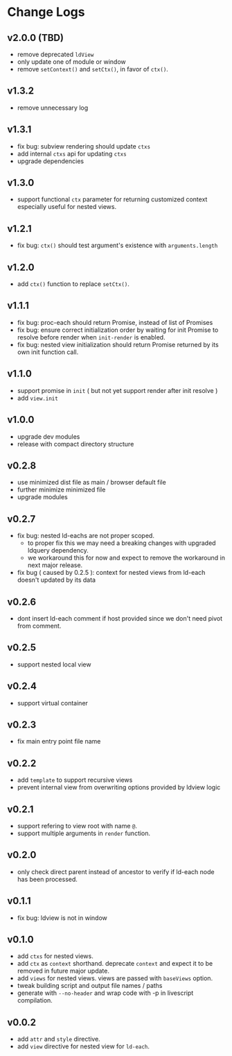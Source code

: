 # Change Logs

## v2.0.0 (TBD)

 - remove deprecated `ldView`
 - only update one of module or window
 - remove `setContext()` and `setCtx()`, in favor of `ctx()`.


## v1.3.2

 - remove unnecessary log


## v1.3.1

 - fix bug: subview rendering should update `ctxs`
 - add internal `ctxs` api for updating `ctxs`
 - upgrade dependencies


## v1.3.0

 - support functional `ctx` parameter for returning customized context especially useful for nested views.


## v1.2.1

 - fix bug: `ctx()` should test argument's existence with `arguments.length`


## v1.2.0

 - add `ctx()` function to replace `setCtx()`.


## v1.1.1

 - fix bug: proc-each should return Promise, instead of list of Promises
 - fix bug: ensure correct initialization order by waiting for init Promise to resolve before render when `init-render` is enabled.
 - fix bug: nested view initialization should return Promise returned by its own init function call.


## v1.1.0

 - support promise in `init` ( but not yet support render after init resolve )
 - add `view.init`


## v1.0.0

 - upgrade dev modules
 - release with compact directory structure


## v0.2.8

 - use minimized dist file as main / browser default file
 - further minimize minimized file
 - upgrade modules


## v0.2.7

 - fix bug: nested ld-eachs are not proper scoped.
   - to proper fix this we may need a breaking changes with upgraded ldquery dependency.
   - we workaround this for now and expect to remove the workaround in next major release.
 - fix bug ( caused by 0.2.5 ): context for nested views from ld-each doesn't updated by its data


## v0.2.6

 - dont insert ld-each comment if host provided since we don't need pivot from comment.


## v0.2.5

 - support nested local view


## v0.2.4

 - support virtual container


## v0.2.3

 - fix main entry point file name


## v0.2.2

 - add `template` to support recursive views
 - prevent internal view from overwriting options provided by ldview logic 


## v0.2.1

 - support refering to view root with name `@`.
 - support multiple arguments in `render` function.


## v0.2.0

 - only check direct parent instead of ancestor to verify if ld-each node has been processed.


## v0.1.1

 - fix bug: ldview is not in window


## v0.1.0

 - add `ctxs` for nested views.
 - add `ctx` as `context` shorthand. deprecate `context` and expect it to be removed in future major update.
 - add `views` for nested views. views are passed with `baseViews` option.
 - tweak building script and output file names / paths
 - generate with `--no-header` and wrap code with -p in livescript compilation.


## v0.0.2

 - add `attr` and `style` directive. 
 - add `view` directive for nested view for `ld-each`.
